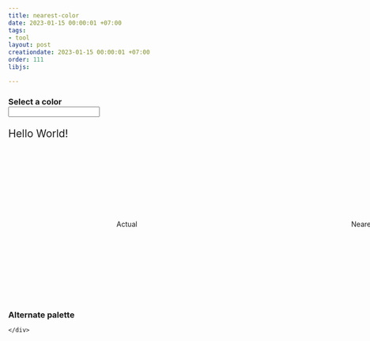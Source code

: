 ```yaml
---
title: nearest-color
date: 2023-01-15 00:00:01 +07:00
tags:
- tool
layout: post
creationdate: 2023-01-15 00:00:01 +07:00
order: 111
libjs:

---
```



<style>
     body > div {
            width: 960px;
            margin: auto;
        }

        h1 {
            font-family: sans-serif;
            border-bottom: 1px solid black;
        }

        p {
            font-size: 150%;
        }

        h3 {
            margin-bottom: 0;
        }

        .palette span {
            display: inline-block;
            height: 30px;
            width: 30px;
            margin-right: 10px;
        }

        .sample {
            height: 300px;
        }

        .actual,
        .nearest {
            position: relative;
            display: inline-block;
            width: 50%;
            height: 100%;
        }

        .actual:before {
            position: absolute;
            display: block;
            content: "Actual";
            top: calc(50% - 10px);
            left: 0;
            right: 0;
            line-height: 20px;
            text-align: center;
        }

        .nearest:before {
            position: absolute;
            display: block;
            content: "Nearest";
            top: calc(50% - 10px);
            left: 0;
            right: 0;
            line-height: 20px;
            text-align: center;
        }
</style>

<script>
 (function(context) {
  function nearestColor(hex, colors) {
    var needle = parseColor(hex),
        distance,
        minDistance = Infinity,
        rgb,
        value;

    colors || (colors = nearestColor.DEFAULT_COLORS);

    for (var i = 0; i < colors.length; ++i) {
      rgb = colors[i].rgb;

      distance = Math.sqrt(
        Math.pow(needle.r - rgb.r, 2) +
        Math.pow(needle.g - rgb.g, 2) +
        Math.pow(needle.b - rgb.b, 2)
      );

      if (distance < minDistance) {
        minDistance = distance;
        value = colors[i];
      }
    }

    return value.name ?
      { name: value.name, value: value.source } :
      value.source;
  }
  nearestColor.from = function from(availableColors) {
    var colors = mapColors(availableColors),
        nearestColorBase = nearestColor;

    var matcher = function nearestColor(hex) {
      return nearestColorBase(hex, colors);
    };
    matcher.from = from;

    return matcher;
  };

  function mapColors(colors) {
    if (colors instanceof Array) {
      return colors.map(function(color) {
        if (color.rgb) {
          return color;
        }

        return {
          source: color,
          rgb: parseColor(color)
        };
      });
    }

    var result = [];
    for (var name in colors) {
      result.push({
        name: name,
        source: colors[name],
        rgb: parseColor(colors[name])
      });
    }
    return result;
  };

  function parseColor(source) {
    var red, green, blue;

    var hexMatch = source.match(/^#((?:[0-9a-f]{3}){1,2})$/i);
    if (hexMatch) {
      hexMatch = hexMatch[1];

      if (hexMatch.length === 3) {
        hexMatch = [
          hexMatch.charAt(0) + hexMatch.charAt(0),
          hexMatch.charAt(1) + hexMatch.charAt(1),
          hexMatch.charAt(2) + hexMatch.charAt(2)
        ];

      } else {
        hexMatch = [
          hexMatch.substring(0, 2),
          hexMatch.substring(2, 4),
          hexMatch.substring(4, 6)
        ];
      }

      red = parseInt(hexMatch[0], 16);
      green = parseInt(hexMatch[1], 16);
      blue = parseInt(hexMatch[2], 16);

      return { r: red, g: green, b: blue };
    }

    var rgbMatch = source.match(/^rgb\(\s*(\d{1,3}%?),\s*(\d{1,3}%?),\s*(\d{1,3}%?)\s*\)$/i);
    if (rgbMatch) {
      red = parseComponentValue(rgbMatch[1]);
      green = parseComponentValue(rgbMatch[2]);
      blue = parseComponentValue(rgbMatch[3]);

      return { r: red, g: green, b: blue };
    }

    return null;
  }

  function parseComponentValue(string) {
    if (string.charAt(string.length - 1) === '%') {
      return Math.round(parseInt(string, 10) * 255 / 100);
    }

    return Number(string);
  }

  nearestColor.DEFAULT_COLORS = mapColors([
    '#f00', // r
    '#f80', // o
    '#ff0', // y
    '#0f0', // g
    '#00f', // b
    '#008', // i
    '#808'  // v
  ]);

  if (typeof module === 'object' && module && module.exports) {
    module.exports = nearestColor;
  } else {
    context.nearestColor = nearestColor;
  }

}(this));
</script>

<div>
            <h3>Select a color</h3>
            <input type="text" name="color" />
          <p id="p1">Hello World!</p>
       <div class="sample" id="alternate-sample">
        <div class="actual"></div><div class="nearest"></div>
        </div>
        <div class="palette" id="alternate-palette">
            <h3>Alternate palette</h3>
        </div>



    </div>
    
<script>
        var colorPicker = document.querySelector('input[name="color"]');

        function prepareSection(label, colors) {
            var palette = document.getElementById(label + '-palette'),
                sample = document.getElementById(label + '-sample'),
                actual = sample.querySelector('.actual'),
                nearest = sample.querySelector('.nearest'),
                getColor = nearestColor.from(colors);

            colorPicker.addEventListener('change', function() {
                var value = colorPicker.value;
                actual.style.backgroundColor = value;
                let gColor = getColor(value);
                nearest.style.backgroundColor = gColor;
                document.getElementById("p1").innerHTML = gColor;

            });

            colors.forEach(function(color,i) {
              if((i) % 14 === 0 && i < 223  ){
                 var br = document.createElement('BR');
                palette.appendChild(br);
              }else{
                if( i > 222 && (i-224) % 10 === 0  ){
                 var br = document.createElement('BR');
                palette.appendChild(br);
              }
              }
                var span = document.createElement('SPAN');
                span.style.backgroundColor = color.source || color;
                palette.appendChild(span);
  
            });
        }
        prepareSection('alternate', [
           '#FFEBEE','#FFCDD2','#EF9A9A','#E57373','#EF5350','#F44336','#E53935','#D32F2F','#C62828','#B71C1C','#FF8A80','#FF5252','#FF1744','#D50000',
          '#FCE4EC','#F8BBD0','#F48FB1','#F06292','#EC407A','#E91E63','#D81B60','#C2185B','#AD1457','#880E4F','#FF80AB','#FF4081','#F50057','#C51162','#F3E5F5','#E1BEE7','#CE93D8','#BA68C8','#AB47BC','#9C27B0','#8E24AA','#7B1FA2','#6A1B9A','#4A148C','#EA80FC','#E040FB','#D500F9','#AA00FF','#EDE7F6','#D1C4E9','#B39DDB','#9575CD','#7E57C2','#673AB7','#5E35B1','#512DA8','#4527A0','#311B92','#B388FF','#7C4DFF','#651FFF','#6200EA','#E8EAF6','#C5CAE9','#9FA8DA','#7986CB','#5C6BC0','#3F51B5','#3949AB','#303F9F','#283593','#1A237E','#8C9EFF','#536DFE','#3D5AFE','#304FFE','#E3F2FD','#BBDEFB','#90CAF9','#64B5F6','#42A5F5','#2196F3','#1E88E5','#1976D2','#1565C0','#0D47A1','#82B1FF','#448AFF','#2979FF','#2962FF','#E1F5FE','#B3E5FC','#81D4FA','#4FC3F7','#29B6F6','#03A9F4','#039BE5','#0288D1','#0277BD','#01579B','#80D8FF','#40C4FF','#00B0FF','#0091EA','#E0F7FA','#B2EBF2','#80DEEA','#4DD0E1','#26C6DA','#00BCD4','#00ACC1','#0097A7','#00838F','#006064','#84FFFF','#18FFFF','#00E5FF','#00B8D4','#E0F2F1','#B2DFDB','#80CBC4','#4DB6AC','#26A69A','#009688','#00897B','#00796B','#00695C','#004D40','#A7FFEB','#64FFDA','#1DE9B6','#00BFA5','#E8F5E9','#C8E6C9','#A5D6A7','#81C784','#66BB6A','#4CAF50','#43A047','#388E3C','#2E7D32','#1B5E20','#B9F6CA','#69F0AE','#00E676','#00C853','#F1F8E9','#DCEDC8','#C5E1A5','#AED581','#9CCC65','#8BC34A','#7CB342','#689F38','#558B2F','#33691E','#CCFF90','#B2FF59','#76FF03','#64DD17','#F9FBE7','#F0F4C3','#E6EE9C','#DCE775','#D4E157','#CDDC39','#C0CA33','#AFB42B','#9E9D24','#827717','#F4FF81','#EEFF41','#C6FF00','#AEEA00','#FFFDE7','#FFF9C4','#FFF59D','#FFF176','#FFEE58','#FFEB3B','#FDD835','#FBC02D','#F9A825','#F57F17','#FFFF8D','#FFFF00','#FFEA00','#FFD600','#FFF8E1','#FFECB3','#FFE082','#FFD54F','#FFCA28','#FFC107','#FFB300','#FFA000','#FF8F00','#FF6F00','#FFE57F','#FFD740','#FFC400','#FFAB00','#FFF3E0','#FFE0B2','#FFCC80','#FFB74D','#FFA726','#FF9800','#FB8C00','#F57C00','#EF6C00','#E65100','#FFD180','#FFAB40','#FF9100','#FF6D00','#FBE9E7','#FFCCBC','#FFAB91','#FF8A65','#FF7043','#FF5722','#F4511E','#E64A19','#D84315','#BF360C','#FF9E80','#FF6E40','#FF3D00','#DD2C00','#EFEBE9','#D7CCC8','#BCAAA4','#A1887F','#8D6E63','#795548','#6D4C41','#5D4037','#4E342E','#3E2723','#FAFAFA','#F5F5F5','#EEEEEE','#E0E0E0','#BDBDBD','#9E9E9E','#757575','#616161','#424242','#212121',
        '#ECEFF1','#CFD8DC','#B0BEC5','#90A4AE','#78909C','#607D8B','#546E7A','#455A64','#37474F','#263238','#000000','#FFFFFF',
        ]);
</script>
